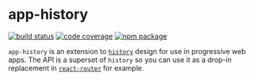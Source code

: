 # app-history 

[![build status][travis-badge]][travis]
[![code coverage][coveralls-badge]][coveralls]
[![npm package][npm-badge]][npm]

`app-history` is an extension to [`history`][history] design for use in progressive web apps. The API is a superset of `history` so you can use it as a drop-in replacement in [`react-router`][react-router] for example.

<!-- TODO: Installation -->
<!-- TODO: Usage -->
<!-- TODO: Why? -->
<!-- TODO: How? -->

[travis-badge]: https://img.shields.io/travis/mwikstrom/app-history.svg?style=for-the-badge
[travis]: https://travis-ci.org/mwikstrom/app-history
[coveralls-badge]: https://img.shields.io/coveralls/github/mwikstrom/app-history.svg?style=for-the-badge
[coveralls]: https://coveralls.io/github/mwikstrom/app-history
[npm-badge]: https://img.shields.io/npm/v/app-history.svg?style=for-the-badge
[npm]: https://www.npmjs.org/package/app-history
[history]: https://github.com/ReactTraining/history
[react-router]: https://github.com/ReactTraining/react-router
